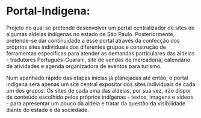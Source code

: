 # Portal-Indigena:

Projeto no qual se pretende desenvolver um portal centralizador de sites de algumas aldeias indígenas no estado de São Paulo. Posteriormente, pretende-se dar continuidade a esse portal através da confecção dos próprios sites individuais dos diferentes grupos e construção de ferramentas específicas para atender as demandas particulares das aldeias - tradutores Português-Guarani, site de vendas de mercadoria, calendário de atividades e agenda organizadora de eventos para turismo.

Num apanhado rápido das etapas inicias já planejadas até então, o portal indígena será apenas um site central expositor dos sites individuais de cada um dos grupos. Os sites de cada uma das aldeias, por sua vez, irão dispor de conteúdo escolhido pelos próprios indígenas - textos, imagens e vídeos - para apresentar um pouco da aldeia e tratar da questão da visibilidade diante do estado e da sociedade.
